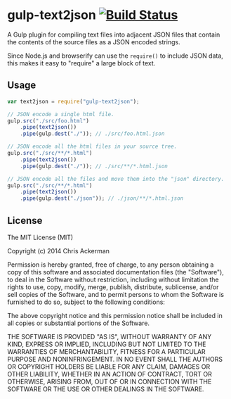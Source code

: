 # gulp-text2json [![Build Status](https://travis-ci.org/BlueJeansAndRain/gulp-text2json.svg?branch=master)](https://travis-ci.org/BlueJeansAndRain/gulp-text2json)

A Gulp plugin for compiling text files into adjacent JSON files that contain the contents of the
source files as a JSON encoded strings.

Since Node.js and browserify can use the `require()` to include JSON data, this makes it easy
to "require" a large block of text.

## Usage

```js
var text2json = require("gulp-text2json");

// JSON encode a single html file.
gulp.src("./src/foo.html")
	.pipe(text2json())
	.pipe(gulp.dest("./")); // ./src/foo.html.json

// JSON encode all the html files in your source tree.
gulp.src("./src/**/*.html")
	.pipe(text2json())
	.pipe(gulp.dest("./")); // ./src/**/*.html.json

// JSON encode all the files and move them into the "json" directory.
gulp.src("./src/**/*.html")
	.pipe(text2json())
	.pipe(gulp.dest("./json")); // ./json/**/*.html.json
```

## License

The MIT License (MIT)

Copyright (c) 2014 Chris Ackerman

Permission is hereby granted, free of charge, to any person obtaining a copy
of this software and associated documentation files (the "Software"), to deal
in the Software without restriction, including without limitation the rights
to use, copy, modify, merge, publish, distribute, sublicense, and/or sell
copies of the Software, and to permit persons to whom the Software is
furnished to do so, subject to the following conditions:

The above copyright notice and this permission notice shall be included in all
copies or substantial portions of the Software.

THE SOFTWARE IS PROVIDED "AS IS", WITHOUT WARRANTY OF ANY KIND, EXPRESS OR
IMPLIED, INCLUDING BUT NOT LIMITED TO THE WARRANTIES OF MERCHANTABILITY,
FITNESS FOR A PARTICULAR PURPOSE AND NONINFRINGEMENT. IN NO EVENT SHALL THE
AUTHORS OR COPYRIGHT HOLDERS BE LIABLE FOR ANY CLAIM, DAMAGES OR OTHER
LIABILITY, WHETHER IN AN ACTION OF CONTRACT, TORT OR OTHERWISE, ARISING FROM,
OUT OF OR IN CONNECTION WITH THE SOFTWARE OR THE USE OR OTHER DEALINGS IN THE
SOFTWARE.
